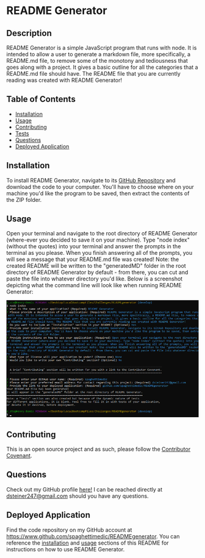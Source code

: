 # README Generator 

## Description
README Generator is a simple JavaScript program that runs with node. It is intended to allow a user to generate a markdown file, more specifically, a <span>README.md</span> file, to remove some of the monotony and tediousness that goes along with a project. It gives a basic outline for all the categories that a <span>README.md</span> file should have. The README file that you are currently reading was created with README Generator!

## Table of Contents
* [Installation](#installation)
* [Usage](#usage)
* [Contributing](#contributing)
* [Tests](#tests)
* [Questions](#questions)
* [Deployed Application](#deployed-application)

## Installation
To install README Generator, navigate to its [GitHub Repository](github.com/spaghettimedic/READMEgenerator) and download the code to your computer. You'll have to choose where on your machine you'd like the program to be saved, then extract the contents of the ZIP folder.

## Usage
Open your terminal and navigate to the root directory of README Generator (where-ever you decided to save it on your machine). Type "node index" (without the quotes) into your terminal and answer the prompts in the terminal as you please. When you finish answering all of the prompts, you will see a message that your <span>README.md</span> file was created! Note: the created README will be written to the "generatedMD" folder in the root directory of README Generator by default - from there, you can cut and paste the file into whatever directory you'd like. Below is a screenshot depicting what the command line will look like when running README Generator:

![plot](./assets/images/terminal.png)

## Contributing
This is an open source project and as such, please follow the [Contributor Covenant](https://www.contributor-covenant.org/).

## Questions
Check out my GitHub profile [here!](https://www.github.com/spaghettimedic) I can be reached directly at dsteiner247@gmail.com should you have any questions.

## Deployed Application
Find the code repository on my GitHub account at https://www.github.com/spaghettimedic/READMEgenerator. You can reference the [installation](#installation) and [usage](#usage) sections of this README for instructions on how to use README Generator.